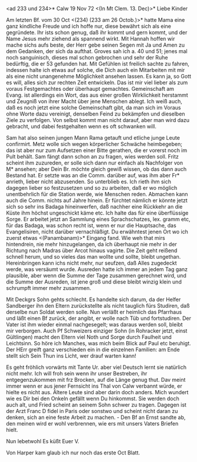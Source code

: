 <ad 233 und 234>* Calw 19 Nov 72
 <(In Mt Clem. 13. Dec)>*
Liebe Kinder

Am letzten Bf. vom 30 Oct <(234) (233 am 26 Octob.)>* hatte Mama eine ganz kindliche Freude und ich hoffe nur, diese bewährt sich als eine gegründete. Ihr ists schon genug, daß ihr kommt und gern kommt, und der Name Jesus mehr ziehend als spannend wirkt. Mit Hannah hoffen wir mache sichs aufs beste, der Herr gebe seinen Segen mit Ja und Amen zu dem Gedanken, der sich da aufthat. Groves sah ich a. 40 und 51; jenes mal noch sanguinisch, dieses mal schon gebrochen und sehr der Ruhe bedürftig, die er 53 gefunden hat. 
Mit Gefühlen ist freilich sachte zu fahren, indessen halte ich etwas auf solche, die Dich auch ein Mitarbeiten mit mir als eine nicht unangenehme Möglichkeit ansehen lassen. Es kann ja, so Gott es will, alles sich zur rechten Zeit entwickeln. Das ist mir viel lieber als zum voraus Festgemachtes oder überhaupt gemachtes. Gemeinschaft am Evang. ist allerdings ein Wort, das aus einer großen Wirklichkeit herstammt und Zeugniß von ihrer Macht über jene Menschen ablegt. Ich weiß auch, daß es noch jetzt eine solche Gemeinschaft gibt, da man sich im Voraus ohne Worte dazu vereinigt, denselben Feind zu bekämpfen und dieselben Ziele zu verfolgen. Von selbst kommt man nicht darauf, aber man wird dazu gebracht, und dabei festgehalten wenn es oft schwanken will.

Sam hat also seinen jungen Mann Rama getauft und etliche junge Leute confirmirt. Metz wolle sich wegen körperlicher Schwäche heimbegeben; das ist aber nur zum Aufsetzen einer Bitte gerathen, die er vorerst noch im Pult behält. Sam fängt dann schon an zu fragen, wies werden soll. Fritz scheint ihm zuzureden, er solle sich dann nur einfach als Nachfolger von M<etz>* ansehen; aber Dein Br. möchte gleich gewiß wissen, ob das dann auch Bestand hat. Er setzte was an die Comm. darüber auf, was ihm aber Fr<itz>* anrieth, lieber nicht abzusenden. So unterblieb es. Ich rieth ihm sich dagegen lieber so festzusetzen und so zu arbeiten, daß er wo möglich unentbehrlich für die Station werde, wie Menschen reden. Abmachen kann auch die Comm. nichts auf Jahre hinein. Er fürchtet nämlich er könnte jetzt sich so sehr ins Badaga hineinwerfen, daß nachher eine Rückkehr an die Küste ihm höchst ungeschickt käme etc. Ich halte das für eine überflüssige Sorge. Er arbeitet jetzt an Sammlung eines Sprachschatzes, lex. gramm etc, für das Badaga, was schon recht ist, wenn er nur die Hauptsache, das Evangelisiren, nicht darüber vernachläßigt. Du erwähntest jenen Ort wo ich zuerst etwas <(Panambanam)>* Eingang fand. Wie weh that mirs hintendrein, nie mehr hinzugelangen, da ich überhaupt nie mehr in der Richtung nach Madras über Arcot hinaus vagirte. Die Zeit geht reißend schnell herum, und so vieles das man wollte und sollte, bleibt ungethan. Hereinbringen kann ichs nicht mehr, nur seufzen, daß Alles zugedeckt werde, was versäumt wurde. Ausreden hatte ich immer an jedem Tag ganz plausible, aber wenn die Summe der Tage zusammen gerechnet wird, und die Summe der Ausreden, ist jene groß und diese bleibt winzig klein und schrumpft immer mehr zusammen.

Mit Deckgrs Sohn gehts schlecht. Es handelte sich darum, da der Helfer Sandberger ihn den Eltern zurückstellte als nicht tauglich fürs Studiren, daß derselbe nun Soldat werden solle. Nun verläßt er heimlich das Pfarrhaus und läßt einen Bf zurück, der angibt, er wolle nach Tüb und fortstudiren. Der Vater ist ihm wieder einmal nachgesegelt; was daraus werden soll, bleibt mir verborgen. Auch Pf Schweizers einziger Sohn (in Rohracker jetzt, einst Gültlingen) macht den Eltern viel Noth und Sorge durch Faulheit und Leichtsinn. So höre ich Manches, was mich beim Blick auf Paul etc beruhigt. Der HErr greift ganz verschieden ein in die einzelnen Familien: am Ende stellt sich Sein Thun ins Licht, wer drauf warten kann!

Es geht fröhlich vorwärts mit Tante Ur. aber viel Deutsch lernt sie natürlich nicht mehr. Ich will froh sein wenn ihr unser Bestreben, ihr entgegenzukommen mit frz Brocken, auf die Länge genug thut. Dav meint immer wenn er aus jener Fernsicht ins Thal von Calw verbannt würde, er hielte es nicht aus. Ältere Leute sind aber darin doch anders. Mich wundert wie es Dir bei den Onkeln gefällt wenn Du hinkommst. Sie werden doch auch alt, und Fried scheint an seinem Sohn schwer zu tragen. Dagegen ist der Arzt Franc D fidel in Paris oder sonstwo und scheint nicht daran zu denken, sich an eine feste Arbeit zu machen. - Den Bf an Ernst sandte ab, den meinen wird er wohl verbrennen, wie ers mit unsers Vaters Briefen hielt.

 Nun lebetwohl Es küßt Euer V.

Von Harper kam glaub ich nur noch das erste Oct Blatt.
